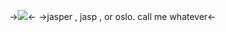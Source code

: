 ->![](https://media.discordapp.net/attachments/1076549645519552552/1412066073439633552/Untitled873_20250901142523.png?ex=68b6f082&is=68b59f02&hm=087e0c8c80a221a6269648d21cfa0b50c8eda9d901e81236a76ed52969bd7f54&=&format=webp&quality=lossless)<-
->jasper , jasp , or oslo. call me whatever<-
